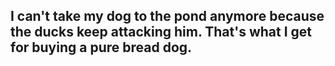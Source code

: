 ## I can't take my dog to the pond anymore because the ducks keep attacking him. That's what I get for buying a pure bread dog.